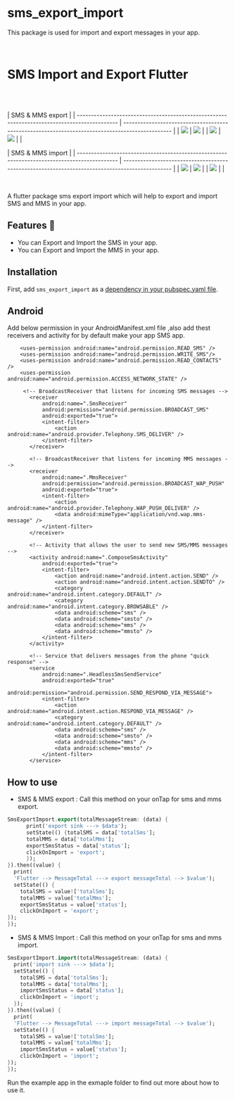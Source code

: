 # sms_export_import

This package is used for import and export messages in your app.

<br>

# SMS Import and Export Flutter
<br>

<br>

| SMS & MMS export                                                                                                                                                                        |
| -------------------------------------------------------------------------------------------- | ----------------------------------------------------------------------------------------------- |
| ![](https://github.com/kesmitopiwala/pip_flutter/blob/master/assets/pipmode.png) | ![](https://github.com/kesmitopiwala/pip_flutter/blob/master/assets/disablepipmode.png) |
| ![](https://github.com/kesmitopiwala/pip_flutter/blob/master/assets/pipmode.png) | ![](https://github.com/kesmitopiwala/pip_flutter/blob/master/assets/disablepipmode.png) |
                                                                                    |
<br>

| SMS & MMS import                                                                                                                                                                        |
| -------------------------------------------------------------------------------------------- | ----------------------------------------------------------------------------------------------- |
| ![](https://github.com/kesmitopiwala/pip_flutter/blob/master/assets/pipmode.png) | ![](https://github.com/kesmitopiwala/pip_flutter/blob/master/assets/disablepipmode.png) |
| ![](https://github.com/kesmitopiwala/pip_flutter/blob/master/assets/pipmode.png) |                                                                                         |

<br>


A flutter package sms export import which will help to export and import SMS and MMS in your app.

## Features 💚

- You can Export and Import the SMS in your app.
- You can Export and Import the MMS in your app.

## Installation

First, add `sms_export_import` as a [dependency in your pubspec.yaml file](https://flutter.dev/using-packages/).

##  Android

Add below permission in your AndroidManifest.xml file ,also add thest receivers and activity for by default make your app SMS app.

```
    <uses-permission android:name="android.permission.READ_SMS" />
    <uses-permission android:name="android.permission.WRITE_SMS"/>
    <uses-permission android:name="android.permission.READ_CONTACTS" />
    <uses-permission android:name="android.permission.ACCESS_NETWORK_STATE" />
    
     <!-- BroadcastReceiver that listens for incoming SMS messages -->
       <receiver
           android:name=".SmsReceiver"
           android:permission="android.permission.BROADCAST_SMS"
           android:exported="true">
           <intent-filter>
               <action android:name="android.provider.Telephony.SMS_DELIVER" />
           </intent-filter>
       </receiver>

       <!-- BroadcastReceiver that listens for incoming MMS messages -->
       <receiver
           android:name=".MmsReceiver"
           android:permission="android.permission.BROADCAST_WAP_PUSH"
           android:exported="true">
           <intent-filter>
               <action android:name="android.provider.Telephony.WAP_PUSH_DELIVER" />
               <data android:mimeType="application/vnd.wap.mms-message" />
           </intent-filter>
       </receiver>

       <!-- Activity that allows the user to send new SMS/MMS messages -->
       <activity android:name=".ComposeSmsActivity"
           android:exported="true">
           <intent-filter>
               <action android:name="android.intent.action.SEND" />
               <action android:name="android.intent.action.SENDTO" />
               <category android:name="android.intent.category.DEFAULT" />
               <category android:name="android.intent.category.BROWSABLE" />
               <data android:scheme="sms" />
               <data android:scheme="smsto" />
               <data android:scheme="mms" />
               <data android:scheme="mmsto" />
           </intent-filter>
       </activity>

       <!-- Service that delivers messages from the phone "quick response" -->
       <service
           android:name=".HeadlessSmsSendService"
           android:exported="true"
           android:permission="android.permission.SEND_RESPOND_VIA_MESSAGE">
           <intent-filter>
               <action android:name="android.intent.action.RESPOND_VIA_MESSAGE" />
               <category android:name="android.intent.category.DEFAULT" />
               <data android:scheme="sms" />
               <data android:scheme="smsto" />
               <data android:scheme="mms" />
               <data android:scheme="mmsto" />
           </intent-filter>
       </service>
```

## How to use

- SMS & MMS export : Call this method on your onTap for sms and mms export.
```Dart
SmsExportImport.export(totalMessageStream: (data) {
      print('export sink ---> $data');
      setState(() {totalSMS = data['totalSms'];
      totalMMS = data['totalMms'];
      exportSmsStatus = data['status'];
      clickOnImport = 'export';
      });
}).then((value) {
  print(
  'Flutter --> MessageTotal ---> export messageTotal --> $value');
  setState(() {
    totalSMS = value!['totalSms'];
    totalMMS = value['totalMms'];
    exportSmsStatus = value['status'];
    clickOnImport = 'export';
});
});
```

- SMS & MMS Import : Call this method on your onTap for sms and mms import.
```Dart
SmsExportImport.import(totalMessageStream: (data) {
  print('import sink ---> $data');
  setState(() {
    totalSMS = data['totalSms'];
    totalMMS = data['totalMms'];
    importSmsStatus = data['status'];
    clickOnImport = 'import';
  });
}).then((value) {
  print(
  'Flutter --> MessageTotal ---> import messageTotal --> $value');
  setState(() {
    totalSMS = value!['totalSms'];
    totalMMS = value['totalMms'];
    importSmsStatus = value['status'];
    clickOnImport = 'import';
});
});
```

Run the example app in the exmaple folder to find out more about how to use it.


